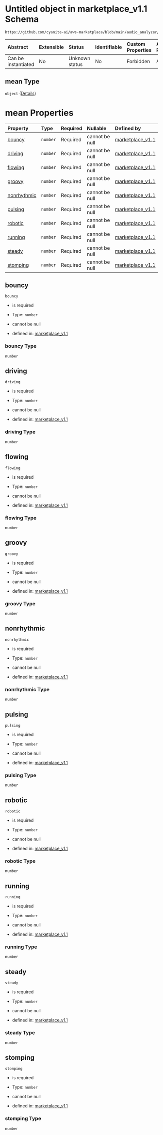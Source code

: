 # Untitled object in marketplace\_v1.1 Schema

```txt
https://github.com/cyanite-ai/aws-marketplace/blob/main/audio_analyzer/schemes/marketplace_v1.1/schema/marketplace_v1.1.schema.json#/properties/analysis/properties/movement_v8/properties/mean
```



| Abstract            | Extensible | Status         | Identifiable | Custom Properties | Additional Properties | Access Restrictions | Defined In                                                                                       |
| :------------------ | :--------- | :------------- | :----------- | :---------------- | :-------------------- | :------------------ | :----------------------------------------------------------------------------------------------- |
| Can be instantiated | No         | Unknown status | No           | Forbidden         | Allowed               | none                | [marketplace\_v1.1.schema.json\*](../schema/marketplace_v1.1.schema.json "open original schema") |

## mean Type

`object` ([Details](marketplace_v1-properties-analysis-properties-movement_v8-properties-mean.md))

# mean Properties

| Property                    | Type     | Required | Nullable       | Defined by                                                                                                                                                                                                                                                                                                                                        |
| :-------------------------- | :------- | :------- | :------------- | :------------------------------------------------------------------------------------------------------------------------------------------------------------------------------------------------------------------------------------------------------------------------------------------------------------------------------------------------ |
| [bouncy](#bouncy)           | `number` | Required | cannot be null | [marketplace\_v1.1](marketplace_v1-properties-analysis-properties-movement_v8-properties-mean-properties-bouncy.md "https://github.com/cyanite-ai/aws-marketplace/blob/main/audio_analyzer/schemes/marketplace_v1.1/schema/marketplace_v1.1.schema.json#/properties/analysis/properties/movement_v8/properties/mean/properties/bouncy")           |
| [driving](#driving)         | `number` | Required | cannot be null | [marketplace\_v1.1](marketplace_v1-properties-analysis-properties-movement_v8-properties-mean-properties-driving.md "https://github.com/cyanite-ai/aws-marketplace/blob/main/audio_analyzer/schemes/marketplace_v1.1/schema/marketplace_v1.1.schema.json#/properties/analysis/properties/movement_v8/properties/mean/properties/driving")         |
| [flowing](#flowing)         | `number` | Required | cannot be null | [marketplace\_v1.1](marketplace_v1-properties-analysis-properties-movement_v8-properties-mean-properties-flowing.md "https://github.com/cyanite-ai/aws-marketplace/blob/main/audio_analyzer/schemes/marketplace_v1.1/schema/marketplace_v1.1.schema.json#/properties/analysis/properties/movement_v8/properties/mean/properties/flowing")         |
| [groovy](#groovy)           | `number` | Required | cannot be null | [marketplace\_v1.1](marketplace_v1-properties-analysis-properties-movement_v8-properties-mean-properties-groovy.md "https://github.com/cyanite-ai/aws-marketplace/blob/main/audio_analyzer/schemes/marketplace_v1.1/schema/marketplace_v1.1.schema.json#/properties/analysis/properties/movement_v8/properties/mean/properties/groovy")           |
| [nonrhythmic](#nonrhythmic) | `number` | Required | cannot be null | [marketplace\_v1.1](marketplace_v1-properties-analysis-properties-movement_v8-properties-mean-properties-nonrhythmic.md "https://github.com/cyanite-ai/aws-marketplace/blob/main/audio_analyzer/schemes/marketplace_v1.1/schema/marketplace_v1.1.schema.json#/properties/analysis/properties/movement_v8/properties/mean/properties/nonrhythmic") |
| [pulsing](#pulsing)         | `number` | Required | cannot be null | [marketplace\_v1.1](marketplace_v1-properties-analysis-properties-movement_v8-properties-mean-properties-pulsing.md "https://github.com/cyanite-ai/aws-marketplace/blob/main/audio_analyzer/schemes/marketplace_v1.1/schema/marketplace_v1.1.schema.json#/properties/analysis/properties/movement_v8/properties/mean/properties/pulsing")         |
| [robotic](#robotic)         | `number` | Required | cannot be null | [marketplace\_v1.1](marketplace_v1-properties-analysis-properties-movement_v8-properties-mean-properties-robotic.md "https://github.com/cyanite-ai/aws-marketplace/blob/main/audio_analyzer/schemes/marketplace_v1.1/schema/marketplace_v1.1.schema.json#/properties/analysis/properties/movement_v8/properties/mean/properties/robotic")         |
| [running](#running)         | `number` | Required | cannot be null | [marketplace\_v1.1](marketplace_v1-properties-analysis-properties-movement_v8-properties-mean-properties-running.md "https://github.com/cyanite-ai/aws-marketplace/blob/main/audio_analyzer/schemes/marketplace_v1.1/schema/marketplace_v1.1.schema.json#/properties/analysis/properties/movement_v8/properties/mean/properties/running")         |
| [steady](#steady)           | `number` | Required | cannot be null | [marketplace\_v1.1](marketplace_v1-properties-analysis-properties-movement_v8-properties-mean-properties-steady.md "https://github.com/cyanite-ai/aws-marketplace/blob/main/audio_analyzer/schemes/marketplace_v1.1/schema/marketplace_v1.1.schema.json#/properties/analysis/properties/movement_v8/properties/mean/properties/steady")           |
| [stomping](#stomping)       | `number` | Required | cannot be null | [marketplace\_v1.1](marketplace_v1-properties-analysis-properties-movement_v8-properties-mean-properties-stomping.md "https://github.com/cyanite-ai/aws-marketplace/blob/main/audio_analyzer/schemes/marketplace_v1.1/schema/marketplace_v1.1.schema.json#/properties/analysis/properties/movement_v8/properties/mean/properties/stomping")       |

## bouncy



`bouncy`

*   is required

*   Type: `number`

*   cannot be null

*   defined in: [marketplace\_v1.1](marketplace_v1-properties-analysis-properties-movement_v8-properties-mean-properties-bouncy.md "https://github.com/cyanite-ai/aws-marketplace/blob/main/audio_analyzer/schemes/marketplace_v1.1/schema/marketplace_v1.1.schema.json#/properties/analysis/properties/movement_v8/properties/mean/properties/bouncy")

### bouncy Type

`number`

## driving



`driving`

*   is required

*   Type: `number`

*   cannot be null

*   defined in: [marketplace\_v1.1](marketplace_v1-properties-analysis-properties-movement_v8-properties-mean-properties-driving.md "https://github.com/cyanite-ai/aws-marketplace/blob/main/audio_analyzer/schemes/marketplace_v1.1/schema/marketplace_v1.1.schema.json#/properties/analysis/properties/movement_v8/properties/mean/properties/driving")

### driving Type

`number`

## flowing



`flowing`

*   is required

*   Type: `number`

*   cannot be null

*   defined in: [marketplace\_v1.1](marketplace_v1-properties-analysis-properties-movement_v8-properties-mean-properties-flowing.md "https://github.com/cyanite-ai/aws-marketplace/blob/main/audio_analyzer/schemes/marketplace_v1.1/schema/marketplace_v1.1.schema.json#/properties/analysis/properties/movement_v8/properties/mean/properties/flowing")

### flowing Type

`number`

## groovy



`groovy`

*   is required

*   Type: `number`

*   cannot be null

*   defined in: [marketplace\_v1.1](marketplace_v1-properties-analysis-properties-movement_v8-properties-mean-properties-groovy.md "https://github.com/cyanite-ai/aws-marketplace/blob/main/audio_analyzer/schemes/marketplace_v1.1/schema/marketplace_v1.1.schema.json#/properties/analysis/properties/movement_v8/properties/mean/properties/groovy")

### groovy Type

`number`

## nonrhythmic



`nonrhythmic`

*   is required

*   Type: `number`

*   cannot be null

*   defined in: [marketplace\_v1.1](marketplace_v1-properties-analysis-properties-movement_v8-properties-mean-properties-nonrhythmic.md "https://github.com/cyanite-ai/aws-marketplace/blob/main/audio_analyzer/schemes/marketplace_v1.1/schema/marketplace_v1.1.schema.json#/properties/analysis/properties/movement_v8/properties/mean/properties/nonrhythmic")

### nonrhythmic Type

`number`

## pulsing



`pulsing`

*   is required

*   Type: `number`

*   cannot be null

*   defined in: [marketplace\_v1.1](marketplace_v1-properties-analysis-properties-movement_v8-properties-mean-properties-pulsing.md "https://github.com/cyanite-ai/aws-marketplace/blob/main/audio_analyzer/schemes/marketplace_v1.1/schema/marketplace_v1.1.schema.json#/properties/analysis/properties/movement_v8/properties/mean/properties/pulsing")

### pulsing Type

`number`

## robotic



`robotic`

*   is required

*   Type: `number`

*   cannot be null

*   defined in: [marketplace\_v1.1](marketplace_v1-properties-analysis-properties-movement_v8-properties-mean-properties-robotic.md "https://github.com/cyanite-ai/aws-marketplace/blob/main/audio_analyzer/schemes/marketplace_v1.1/schema/marketplace_v1.1.schema.json#/properties/analysis/properties/movement_v8/properties/mean/properties/robotic")

### robotic Type

`number`

## running



`running`

*   is required

*   Type: `number`

*   cannot be null

*   defined in: [marketplace\_v1.1](marketplace_v1-properties-analysis-properties-movement_v8-properties-mean-properties-running.md "https://github.com/cyanite-ai/aws-marketplace/blob/main/audio_analyzer/schemes/marketplace_v1.1/schema/marketplace_v1.1.schema.json#/properties/analysis/properties/movement_v8/properties/mean/properties/running")

### running Type

`number`

## steady



`steady`

*   is required

*   Type: `number`

*   cannot be null

*   defined in: [marketplace\_v1.1](marketplace_v1-properties-analysis-properties-movement_v8-properties-mean-properties-steady.md "https://github.com/cyanite-ai/aws-marketplace/blob/main/audio_analyzer/schemes/marketplace_v1.1/schema/marketplace_v1.1.schema.json#/properties/analysis/properties/movement_v8/properties/mean/properties/steady")

### steady Type

`number`

## stomping



`stomping`

*   is required

*   Type: `number`

*   cannot be null

*   defined in: [marketplace\_v1.1](marketplace_v1-properties-analysis-properties-movement_v8-properties-mean-properties-stomping.md "https://github.com/cyanite-ai/aws-marketplace/blob/main/audio_analyzer/schemes/marketplace_v1.1/schema/marketplace_v1.1.schema.json#/properties/analysis/properties/movement_v8/properties/mean/properties/stomping")

### stomping Type

`number`
